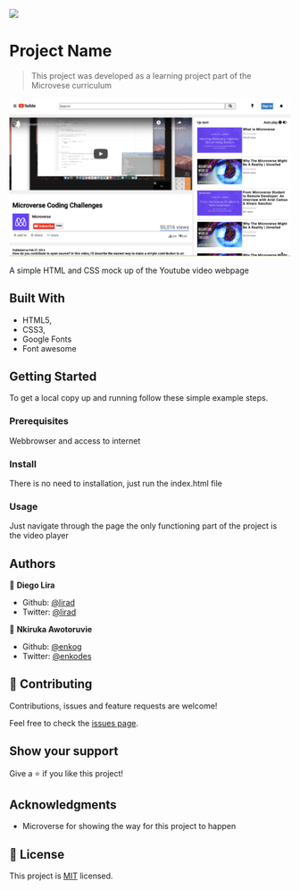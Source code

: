 ![](https://img.shields.io/badge/Microverse-blueviolet)

# Project Name

> This project was developed as a learning project part of the Microvese curriculum

![screenshot](./images/screenshot.png)

A simple HTML and CSS mock up of the Youtube video webpage

## Built With

- HTML5,
- CSS3,
- Google Fonts
- Font awesome


## Getting Started

To get a local copy up and running follow these simple example steps.

### Prerequisites

Webbrowser and access to internet

### Install

There is no need to installation, just run the index.html file

### Usage

Just navigate through the page the only functioning part of the project is the video player

## Authors

👤 **Diego Lira**

- Github: [@lirad](https://github.com/lirad)
- Twitter: [@lirad](https://twitter.com/lirad)





👤 **Nkiruka Awotoruvie**

- Github: [@enkog](https://github.com/enkog)
- Twitter: [@enkodes](https://twitter.com/enkodes)


## 🤝 Contributing

Contributions, issues and feature requests are welcome!

Feel free to check the [issues page](issues/).

## Show your support

Give a ⭐️ if you like this project!

## Acknowledgments

- Microverse for showing the way for this project to happen

## 📝 License

This project is [MIT](lic.url) licensed.